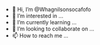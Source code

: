 - 👋 Hi, I’m @Whagnilsonsocafofo
- 👀 I’m interested in ...
- 🌱 I’m currently learning ...
- 💞️ I’m looking to collaborate on ...
- 📫 How to reach me ...

<!---
Whagnilsonsocafofo/Whagnilsonsocafofo is a ✨ special ✨ repository because its `README.md` (this file) appears on your GitHub profile.
You can click the Preview link to take a look at your changes.
--->
